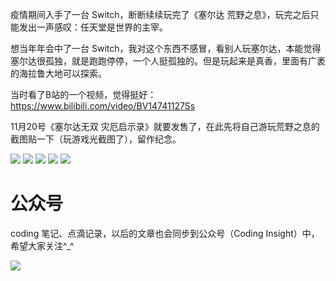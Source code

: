 疫情期间入手了一台 Switch，断断续续玩完了《塞尔达 荒野之息》，玩完之后只能发出一声感叹：任天堂是世界的主宰。

想当年年会中了一台 Switch，我对这个东西不感冒，看别人玩塞尔达，本能觉得塞尔达很孤独，就是跑跑停停，一个人挺孤独的。但是玩起来是真香，里面有广袤的海拉鲁大地可以探索。

当时看了B站的一个视频，觉得挺好：https://www.bilibili.com/video/BV14741127Ss

11月20号《塞尔达无双 灾厄启示录》就要发售了，在此先将自己游玩荒野之息的截图贴一下（玩游戏光截图了），留作纪念。

![](image/塞尔达1.jpeg)
![](image/塞尔达2.jpeg)
![](image/塞尔达3.jpeg)
![](image/塞尔达4.jpeg)
![](image/塞尔达5.jpeg)

# 公众号

coding 笔记、点滴记录，以后的文章也会同步到公众号（Coding Insight）中，希望大家关注^_^

![](http://yano.oss-cn-beijing.aliyuncs.com/2019-07-29-qrcode_for_gh_a26ce4572791_258.jpg)
